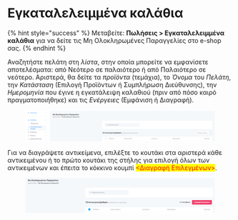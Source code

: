 # Εγκαταλελειμμένα καλάθια

{% hint style="success" %}
Μεταβείτε: **Πωλήσεις > Εγκαταλελειμμένα καλάθια** για να δείτε τις Μη Ολοκληρωμένες Παραγγελίες στο e-shop σας.
{% endhint %}

Αναζητήστε πελάτη στη _λίστα_, στην οποία μπορείτε να εμφανίσετε αποτελέσματα: από Νεότερο σε παλαιότερο ή από Παλαιότερο σε νεότερο. Αριστερά, θα δείτε τα _προϊόντα_ (τεμάχια), το _Όνομα_ του _Πελάτη_, την _Κατάσταση_ (Επιλογή Προϊόντων ή Συμπλήρωση Διεύθυνσης), την _Ημερομηνία_ που έγινε η εγκατάλειψη καλαθιού (πριν από πόσο καιρό πραγματοποιήθηκε) και τις _Ενέργειες_ (Εμφάνιση ή Διαγραφή).&#x20;

<figure><img src="../.gitbook/assets/ScreenHunter 323.png" alt=""><figcaption></figcaption></figure>

Για να διαγράψετε αντικείμενα, επιλέξτε το κουτάκι στα αριστερά κάθε αντικειμένου ή το πρώτο κουτάκι της στήλης για επιλογή όλων των αντικειμένων και έπειτα το κόκκινο κουμπί <mark style="color:red;"><Διαγραφή Επιλεγμένων></mark>.

<figure><img src="../.gitbook/assets/ScreenHunter 324.png" alt=""><figcaption></figcaption></figure>
